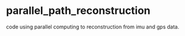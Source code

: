 # parallel_path_reconstruction
code using parallel computing to reconstruction from imu and gps data.
